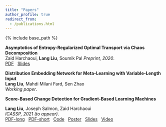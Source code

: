 ```yaml
---
title: "Papers"
author_profile: true
redirect_from:
  - /publications.html
---
```


{% include base_path %}

<!-- Leave two spaces at the end -->

**Asymptotics of Entropy-Regularized Optimal Transport via Chaos Decomposition**  
Zaid Harchaoui, **Lang Liu**, Soumik Pal
*Preprint, 2020*.  
[PDF](https://arxiv.org/abs/2011.08963) &nbsp;
[Slides](/files/2020_eot_slides.pdf) &nbsp;  

**Distribution Embedding Network for Meta-Learning with Variable-Length Input**  
**Lang Liu**, Mahdi Milani Fard, Sen Zhao  
*Working paper*.  

**Score-Based Change Detection for Gradient-Based Learning Machines**  
<!-- <span style="font-size:0.8em;">
The widespread use of machine learning algorithms calls for automatic change detection algorithms to monitor their behavior over time. As a machine learning algorithm learns from a continuous, possibly evolving, stream of data, it is desirable and often critical to supplement it with a companion change detection algorithm to facilitate its monitoring and control. We present a generic score-based change detection method that can detect a change in any number of (hidden) components of a machine learning model trained via empirical risk minimization. This proposed statistical hypothesis test can be readily implemented for such models designed within a differentiable programming framework. We establish the consistency of the hypothesis test and show how to calibrate it based on our theoretical results. We illustrate the versatility of the approach on additive models, time series models, text topic models, and latent variable models on synthetic and real data.
</span> -->
**Lang Liu**, Joseph Salmon, Zaid Harchaoui  
*ICASSP, 2021 (to appear)*.  
[PDF-long](/files/2020_autotest.pdf) &nbsp;
[PDF-short](/files/ICASSP2021_autotest.pdf) &nbsp;
[Code](https://github.com/langliu95/autodetect) &nbsp;
[Poster](/files/IFDS2020kickoff_autotest_poster.pdf) &nbsp;
[Slides](/files/2020_autotest_slides.pdf) &nbsp;
[Video](https://slideslive.com/38931677/gradientbased-monitoring-of-learning-machines?ref=account-folder-55868-folders) &nbsp;
<!-- ![Monitoring](/images/monitoring.png) -->
